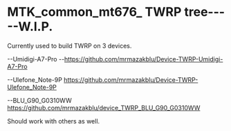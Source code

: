 # MTK_common_mt676_ TWRP tree-----W.I.P.


Currently used to build TWRP on 3 devices. 

--Umidigi-A7-Pro
--https://github.com/mrmazakblu/Device-TWRP-Umidigi-A7-Pro

--Ulefone_Note-9P
https://github.com/mrmazakblu/Device-TWRP-Ulefone_Note-9P

--BLU_G90_G0310WW
https://github.com/mrmazakblu/device_TWRP_BLU_G90_G0310WW

Should work with others as well. 
